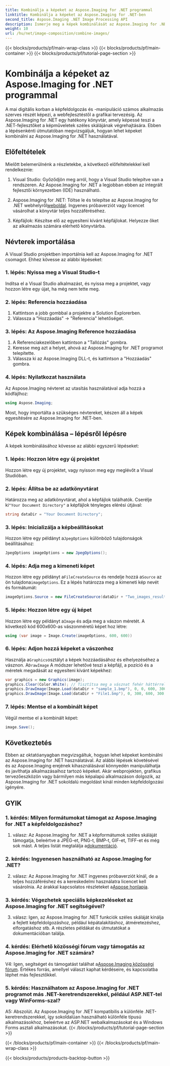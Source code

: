 ```yaml
---
title: Kombinálja a képeket az Aspose.Imaging for .NET programmal
linktitle: Kombinálja a képeket az Aspose.Imaging for .NET-ben
second_title: Aspose.Imaging .NET Image Processing API
description: Ismerje meg a képek kombinálását az Aspose.Imaging for .NET programban. Lépésről lépésre szóló útmutató a hatékony képfeldolgozáshoz.
weight: 10
url: /hu/net/image-composition/combine-images/
---
```


{{< blocks/products/pf/main-wrap-class >}}
{{< blocks/products/pf/main-container >}}
{{< blocks/products/pf/tutorial-page-section >}}

# Kombinálja a képeket az Aspose.Imaging for .NET programmal

A mai digitális korban a képfeldolgozás és -manipuláció számos alkalmazás szerves részét képezi, a webfejlesztéstől a grafikai tervezésig. Az Aspose.Imaging for .NET egy hatékony könyvtár, amely képessé teszi a .NET-fejlesztőket a képműveletek széles skálájának végrehajtására. Ebben a lépésenkénti útmutatóban megvizsgáljuk, hogyan lehet képeket kombinálni az Aspose.Imaging for .NET használatával. 

## Előfeltételek

Mielőtt belemerülnénk a részletekbe, a következő előfeltételekkel kell rendelkeznie:

1. Visual Studio: Győződjön meg arról, hogy a Visual Studio telepítve van a rendszeren. Az Aspose.Imaging for .NET a legjobban ebben az integrált fejlesztői környezetben (IDE) használható.

2.  Aspose.Imaging for .NET: Töltse le és telepítse az Aspose.Imaging for .NET webhelyről[weboldal](https://releases.aspose.com/imaging/net/). Ingyenes próbaverziót vagy licencet vásárolhat a könyvtár teljes hozzáféréséhez.

3. Képfájlok: Készítse elő az egyesíteni kívánt képfájlokat. Helyezze őket az alkalmazás számára elérhető könyvtárba.

## Névterek importálása

A Visual Studio projektben importálnia kell az Aspose.Imaging for .NET csomagot. Ehhez kövesse az alábbi lépéseket:

### 1. lépés: Nyissa meg a Visual Studio-t

Indítsa el a Visual Studio alkalmazást, és nyissa meg a projektet, vagy hozzon létre egy újat, ha még nem tette meg.

### 2. lépés: Referencia hozzáadása

1. Kattintson a jobb gombbal a projektre a Solution Explorerben.
2. Válassza a "Hozzáadás" -> "Referencia" lehetőséget.

### 3. lépés: Az Aspose.Imaging Reference hozzáadása

1. A Referenciakezelőben kattintson a "Tallózás" gombra.
2. Keresse meg azt a helyet, ahová az Aspose.Imaging for .NET programot telepítette.
3. Válassza ki az Aspose.Imaging DLL-t, és kattintson a "Hozzáadás" gombra.

### 4. lépés: Nyilatkozat használata

Az Aspose.Imaging névteret az utasítás használatával adja hozzá a kódfájlhoz:

```csharp
using Aspose.Imaging;
```

Most, hogy importálta a szükséges névtereket, készen áll a képek egyesítésére az Aspose.Imaging for .NET-ben.

## Képek kombinálása – lépésről lépésre

A képek kombinálásához kövesse az alábbi egyszerű lépéseket:

### 1. lépés: Hozzon létre egy új projektet

Hozzon létre egy új projektet, vagy nyisson meg egy meglévőt a Visual Studióban.

### 2. lépés: Állítsa be az adatkönyvtárat

 Határozza meg az adatkönyvtárat, ahol a képfájlok találhatók. Cserélje ki`"Your Document Directory"` a képfájlok tényleges elérési útjával:

```csharp
string dataDir = "Your Document Directory";
```

### 3. lépés: Inicializálja a képbeállításokat

 Hozzon létre egy példányt a`JpegOptions` különböző tulajdonságok beállításához:

```csharp
JpegOptions imageOptions = new JpegOptions();
```

### 4. lépés: Adja meg a kimeneti képet

 Hozzon létre egy példányt a`FileCreateSource` és rendelje hozzá a`Source` az ön tulajdona`imageOptions`. Ez a lépés határozza meg a kimeneti kép nevét és formátumát:

```csharp
imageOptions.Source = new FileCreateSource(dataDir + "Two_images_result_out.bmp", false);
```

### 5. lépés: Hozzon létre egy új képet

 Hozzon létre egy példányt a`Image` és adja meg a vászon méretét. A következő kód 600x600-as vászonméretű képet hoz létre:

```csharp
using (var image = Image.Create(imageOptions, 600, 600))
```

### 6. lépés: Adjon hozzá képeket a vászonhoz

 Használja a`Graphics`osztályt a képek hozzáadásához és elhelyezéséhez a vásznon. A`DrawImage` A módszer lehetővé teszi a képfájl, a pozíció és a méretek megadását az egyesíteni kívánt képekhez:

```csharp
var graphics = new Graphics(image);
graphics.Clear(Color.White); // Tisztítsa meg a vásznat fehér háttérrel.
graphics.DrawImage(Image.Load(dataDir + "sample_1.bmp"), 0, 0, 600, 300); // Első kép.
graphics.DrawImage(Image.Load(dataDir + "File1.bmp"), 0, 300, 600, 300);    // Második kép.
```

### 7. lépés: Mentse el a kombinált képet

Végül mentse el a kombinált képet:

```csharp
image.Save();
```

## Következtetés

Ebben az oktatóanyagban megvizsgáltuk, hogyan lehet képeket kombinálni az Aspose.Imaging for .NET használatával. Az alábbi lépések követésével és az Aspose.Imaging erejének kihasználásával könnyedén manipulálhatja és javíthatja alkalmazásaihoz tartozó képeket. Akár webprojekten, grafikus tervezőeszközön vagy bármilyen más képalapú alkalmazáson dolgozik, az Aspose.Imaging for .NET sokoldalú megoldást kínál minden képfeldolgozási igényére.

## GYIK

### 1. kérdés: Milyen formátumokat támogat az Aspose.Imaging for .NET a képfeldolgozáshoz?

 1. válasz: Az Aspose.Imaging for .NET a képformátumok széles skáláját támogatja, beleértve a JPEG-et, PNG-t, BMP-t, GIF-et, TIFF-et és még sok mást. A teljes listát megtalálja a[dokumentáció](https://reference.aspose.com/imaging/net/).

### 2. kérdés: Ingyenesen használható az Aspose.Imaging for .NET?

 2. válasz: Az Aspose.Imaging for .NET ingyenes próbaverziót kínál, de a teljes hozzáféréshez és a kereskedelmi használatra licencet kell vásárolnia. Az árakkal kapcsolatos részleteket a[Aspose honlapja](https://purchase.aspose.com/buy).

### 3. kérdés: Végezhetek speciális képkezeléseket az Aspose.Imaging for .NET segítségével?

3. válasz: Igen, az Aspose.Imaging for .NET funkciók széles skáláját kínálja a fejlett képfeldolgozáshoz, például képátalakításhoz, átméretezéshez, elforgatáshoz stb. A részletes példákat és útmutatókat a dokumentációban találja.

### 4. kérdés: Elérhető közösségi fórum vagy támogatás az Aspose.Imaging for .NET számára?

 V4: Igen, segítséget és támogatást találhat a[Aspose.Imaging közösségi fórum](https://forum.aspose.com/). Értékes forrás, amellyel választ kaphat kérdéseire, és kapcsolatba léphet más fejlesztőkkel.

### 5. kérdés: Használhatom az Aspose.Imaging for .NET programot más .NET-keretrendszerekkel, például ASP.NET-tel vagy WinForms-szal?

A5: Abszolút. Az Aspose.Imaging for .NET kompatibilis a különféle .NET-keretrendszerekkel, így sokoldalúan használható különféle típusú alkalmazásokhoz, beleértve az ASP.NET webalkalmazásokat és a Windows Forms asztali alkalmazásokat.
{{< /blocks/products/pf/tutorial-page-section >}}

{{< /blocks/products/pf/main-container >}}
{{< /blocks/products/pf/main-wrap-class >}}

{{< blocks/products/products-backtop-button >}}
